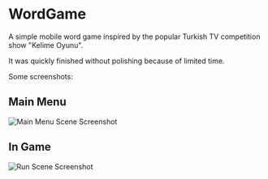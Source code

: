 # WordGame

A simple mobile word game inspired by the popular Turkish TV competition show "Kelime Oyunu".

It was quickly finished without polishing because of limited time.

Some screenshots:

## Main Menu
![Main Menu Scene Screenshot](/Screenshots/MainMenuScene.png?raw=true "Main Menu Scene")

## In Game
![Run Scene Screenshot](/Screenshots/RunScene.png?raw=true "Run Scene")
